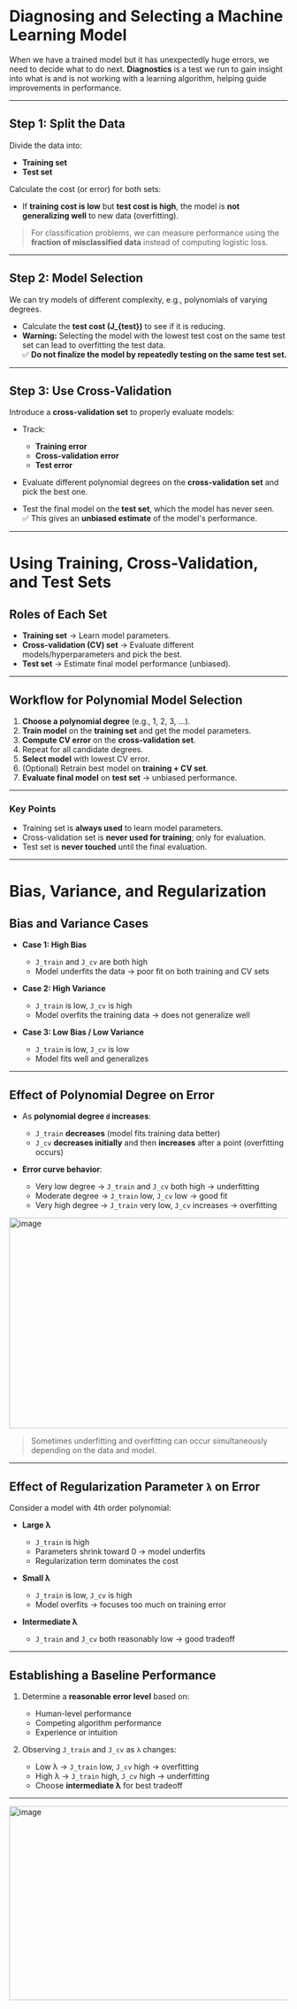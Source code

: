 # Diagnosing and Selecting a Machine Learning Model

When we have a trained model but it has unexpectedly huge errors, we need to decide what to do next. **Diagnostics** is a test we run to gain insight into what is and is not working with a learning algorithm, helping guide improvements in performance.

---

## Step 1: Split the Data
Divide the data into:

- **Training set**
- **Test set**

Calculate the cost (or error) for both sets:

- If **training cost is low** but **test cost is high**, the model is **not generalizing well** to new data (overfitting).

> For classification problems, we can measure performance using the **fraction of misclassified data** instead of computing logistic loss.

---

## Step 2: Model Selection
We can try models of different complexity, e.g., polynomials of varying degrees.

- Calculate the **test cost \(J_{test}\)** to see if it is reducing.
- **Warning:** Selecting the model with the lowest test cost on the same test set can lead to overfitting the test data.  
  ✅ **Do not finalize the model by repeatedly testing on the same test set.**

---

## Step 3: Use Cross-Validation
Introduce a **cross-validation set** to properly evaluate models:

- Track:
  - **Training error**
  - **Cross-validation error**
  - **Test error**

- Evaluate different polynomial degrees on the **cross-validation set** and pick the best one.
- Test the final model on the **test set**, which the model has never seen.  
  ✅ This gives an **unbiased estimate** of the model's performance.

---

# Using Training, Cross-Validation, and Test Sets

## Roles of Each Set
- **Training set** → Learn model parameters.
- **Cross-validation (CV) set** → Evaluate different models/hyperparameters and pick the best.
- **Test set** → Estimate final model performance (unbiased).

---

## Workflow for Polynomial Model Selection

1. **Choose a polynomial degree** (e.g., 1, 2, 3, …).  
2. **Train model** on the **training set** and get the model parameters.  
3. **Compute CV error** on the **cross-validation set**.  
4. Repeat for all candidate degrees.  
5. **Select model** with lowest CV error.  
6. (Optional) Retrain best model on **training + CV set**.  
7. **Evaluate final model** on **test set** → unbiased performance.

---

### Key Points
- Training set is **always used** to learn model parameters.  
- Cross-validation set is **never used for training**; only for evaluation.  
- Test set is **never touched** until the final evaluation.

---

# Bias, Variance, and Regularization

## Bias and Variance Cases
- **Case 1: High Bias**  
  - `J_train` and `J_cv` are both high  
  - Model underfits the data → poor fit on both training and CV sets

- **Case 2: High Variance**  
  - `J_train` is low, `J_cv` is high  
  - Model overfits the training data → does not generalize well

- **Case 3: Low Bias / Low Variance**  
  - `J_train` is low, `J_cv` is low  
  - Model fits well and generalizes

---

## Effect of Polynomial Degree on Error

- As **polynomial degree `d` increases**:
  - `J_train` **decreases** (model fits training data better)
  - `J_cv` **decreases initially** and then **increases** after a point (overfitting occurs)

- **Error curve behavior**:
  - Very low degree → `J_train` and `J_cv` both high → underfitting  
  - Moderate degree → `J_train` low, `J_cv` low → good fit  
  - Very high degree → `J_train` very low, `J_cv` increases → overfitting  

<img width="595" height="381" alt="image" src="https://github.com/user-attachments/assets/46c8a979-e57e-4595-8944-f0c16933343e" />

> Sometimes underfitting and overfitting can occur simultaneously depending on the data and model.

---

## Effect of Regularization Parameter `λ` on Error

Consider a model with 4th order polynomial:  

- **Large λ**  
  - `J_train` is high  
  - Parameters shrink toward 0 → model underfits  
  - Regularization term dominates the cost

- **Small λ**  
  - `J_train` is low, `J_cv` is high  
  - Model overfits → focuses too much on training error

- **Intermediate λ**  
  - `J_train` and `J_cv` both reasonably low → good tradeoff

---

## Establishing a Baseline Performance
1. Determine a **reasonable error level** based on:
   - Human-level performance
   - Competing algorithm performance
   - Experience or intuition

2. Observing `J_train` and `J_cv` as `λ` changes:
   - Low λ → `J_train` low, `J_cv` high → overfitting  
   - High λ → `J_train` high, `J_cv` high → underfitting  
   - Choose **intermediate λ** for best tradeoff
     
---

<img width="619" height="351" alt="image" src="https://github.com/user-attachments/assets/29bdad24-16f4-44e4-83a2-584f1baf6964" />
